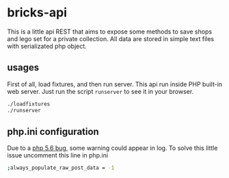 # bricks-api

This is a little api REST that aims to expose some methods to save shops and lego set for a private collection. All data are stored in simple text files with serializated php object.

## usages

First of all, load fixtures, and then run server. This api run inside PHP built-in web server. Just run the script `runserver` to see it in your browser.


```bash
./loadfixtures
./runserver
```

## php.ini configuration

Due to a [php 5.6 bug](http://stackoverflow.com/questions/26261001/warning-about-http-raw-post-data-being-deprecated),  some warning could appear in log. To solve this little issue uncomment this line in php.ini

```bash
;always_populate_raw_post_data = -1
```
